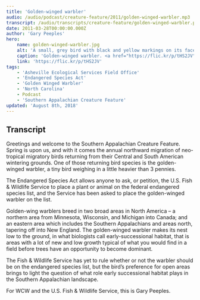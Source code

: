 ```yaml
---
title: 'Golden-winged warbler'
audio: /audio/podcast/creature-feature/2011/golden-winged-warbler.mp3
transcript: /audio/transcripts/creature-feature/golden-winged-warbler.pdf
date: 2011-03-28T00:00:00.000Z
author: 'Gary Peeples'
hero:
    name: golden-winged-warbler.jpg
    alt: 'A small, grey bird with black and yellow markings on its face and wings.'
    caption: 'Golden-winged warbler. <a href="https://flic.kr/p/tHS2JV">Photo</a> by Caleb Putnam, CC BY-SA 2.0.'
    link: 'https://flic.kr/p/tHS2JV'
tags:
    - 'Asheville Ecological Services Field Office'
    - 'Endangered Species Act'
    - 'Golden Winged Warbler'
    - 'North Carolina'
    - Podcast
    - 'Southern Appalachian Creature Feature'
updated: 'August 8th, 2018'
---
```


## Transcript

Greetings and welcome to the Southern Appalachian Creature Feature.
Spring is upon us, and with it comes the annual northward migration of neo-tropical migratory birds returning from their Central and South American wintering grounds. One of those returning bird species is the golden-winged warbler, a tiny bird weighing in a little heavier than 3 pennies.

The Endangered Species Act allows anyone to ask, or petition, the U.S. Fish & Wildlife Service to place a plant or animal on the federal endangered species list, and the Service has been asked to place the golden-winged warbler on the list.

Golden-wing warblers breed in two broad areas in North America – a northern area from Minnesota, Wisconsin, and Michigan into Canada; and an eastern area which includes the Southern Appalachians and areas north, tapering off into New England. The golden-winged warbler makes its nest low to the ground, in what biologists call early-successional habitat, that is areas with a lot of new and low growth typical of what you would find in a field before trees have an opportunity to become dominant.

The Fish & Wildlife Service has yet to rule whether or not the warbler should be on the endangered species list, but the bird’s preference for open areas brings to light the question of what role early successional habitat plays in the Southern Appalachian landscape. 

For WCW and the U.S. Fish & Wildlife Service, this is Gary Peeples.